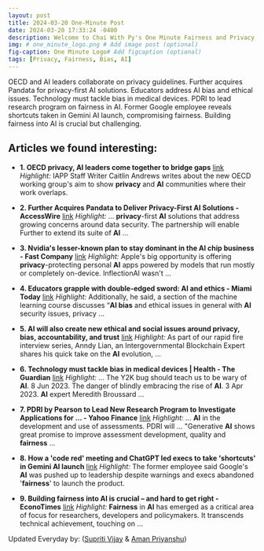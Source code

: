 ```yaml
---
layout: post
title: 2024-03-20 One-Minute Post
date: 2024-03-20 17:33:24 -0400
description: Welcome to Chai With Py's One Minute Fairness and Privacy, which aims to provide you the current happenings in the world of Fairness, Privacy, and AI.
img: # one_minute_logo.png # Add image post (optional)
fig-caption: One Minute Logo# Add figcaption (optional)
tags: [Privacy, Fairness, Bias, AI]
---
```


OECD and AI leaders collaborate on privacy guidelines. Further acquires Pandata for privacy-first AI solutions. Educators address AI bias and ethical issues. Technology must tackle bias in medical devices. PDRI to lead research program on fairness in AI. Former Google employee reveals shortcuts taken in Gemini AI launch, compromising fairness. Building fairness into AI is crucial but challenging.

## Articles we found interesting:

- **1. OECD <b>privacy</b>, <b>AI</b> leaders come together to bridge gaps** [link](https://iapp.org/news/a/oecd-privacy-ai-leaders-come-together-to-bridge-gaps/)
_Highlight:_ IAPP Staff Writer Caitlin Andrews writes about the new OECD working group&#39;s aim to show <b>privacy</b> and <b>AI</b> communities where their work overlaps.

- **2. Further Acquires Pandata to Deliver <b>Privacy</b>-First <b>AI</b> Solutions - AccessWire** [link](https://www.accesswire.com/844962/further-acquires-pandata-to-deliver-privacy-first-ai-solutions)
_Highlight:_ ... <b>privacy</b>-first <b>AI</b> solutions that address growing concerns around data security. The partnership will enable Further to extend its suite of <b>AI</b>&nbsp;...

- **3. Nvidia&#39;s lesser-known plan to stay dominant in the <b>AI</b> chip business - Fast Company** [link](https://www.fastcompany.com/91065684/this-is-nvidias-lesser-known-plan-to-stay-dominant-in-the-ai-chip-business)
_Highlight:_ Apple&#39;s big opportunity is offering <b>privacy</b>-protecting personal <b>AI</b> apps powered by models that run mostly or completely on-device. InflectionAI wasn&#39;t&nbsp;...

- **4. Educators grapple with double-edged sword: <b>AI</b> and ethics - Miami Today** [link](https://www.miamitodaynews.com/2024/03/19/educators-grapple-with-double-edged-sword-ai-and-ethics/)
_Highlight:_ Additionally, he said, a section of the machine learning course discusses “<b>AI bias</b> and ethical issues in general with <b>AI</b> security issues, privacy&nbsp;...

- **5. <b>AI</b> will also create new ethical and social issues around privacy, <b>bias</b>, accountability, and trust** [link](https://ciosea.economictimes.indiatimes.com/news/strategy-and-management/ai-will-also-create-new-ethical-and-social-issues-around-privacy-bias-accountability-and-trust-anndy-lian/108603661)
_Highlight:_ As part of our rapid fire interview series, Anndy Lian, an Intergovernmental Blockchain Expert shares his quick take on the <b>AI</b> evolution,&nbsp;...

- **6. Technology must tackle <b>bias</b> in medical devices | Health - The Guardian** [link](https://www.theguardian.com/society/2024/mar/19/technology-must-tackle-bias-in-medical-devices)
_Highlight:_ ... The Y2K bug should teach us to be wary of <b>AI</b>. 8 Jun 2023. The danger of blindly embracing the rise of <b>AI</b>. 3 Apr 2023. <b>AI</b> expert Meredith Broussard&nbsp;...

- **7. PDRI by Pearson to Lead New Research Program to Investigate Applications for ... - Yahoo Finance** [link](https://finance.yahoo.com/news/pdri-pearson-lead-research-program-130300000.html)
_Highlight:_ ... <b>AI</b> in the development and use of assessments. PDRI will ... &quot;Generative <b>AI</b> shows great promise to improve assessment development, quality and <b>fairness</b>&nbsp;...

- **8. How a &#39;code red&#39; meeting and ChatGPT led execs to take &#39;shortcuts&#39; in Gemini <b>AI</b> launch** [link](https://www.foxbusiness.com/media/former-google-employee-code-red-meeting-chatgpt-execs-take-shortcuts-gemini-ai-launch)
_Highlight:_ The former employee said Google&#39;s <b>AI</b> was pushed up to leadership despite warnings and execs abandoned &#39;<b>fairness</b>&#39; to launch the product.

- **9. Building <b>fairness</b> into <b>AI</b> is crucial – and hard to get right - EconoTimes** [link](https://www.econotimes.com/Building-fairness-into-AI-is-crucial--and-hard-to-get-right-1673858)
_Highlight:_ <b>Fairness</b> in <b>AI</b> has emerged as a critical area of focus for researchers, developers and policymakers. It transcends technical achievement, touching on&nbsp;...


Updated Everyday by: (<a href="https://supritivijay.github.io/">Supriti Vijay</a> & <a href="https://amanpriyanshu.github.io/">Aman Priyanshu</a>)
